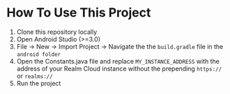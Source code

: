 # How To Use This Project

1. Clone this repository locally
2. Open Android Studio (>=3.0)
3. File -> New -> Import Project -> Navigate the the `build.gradle` file in the `android folder`
4. Open the Constants.java file and replace `MY_INSTANCE_ADDRESS` with the address of your Realm Cloud instance without
 the prepending `https://` or `realms://`
5. Run the project
